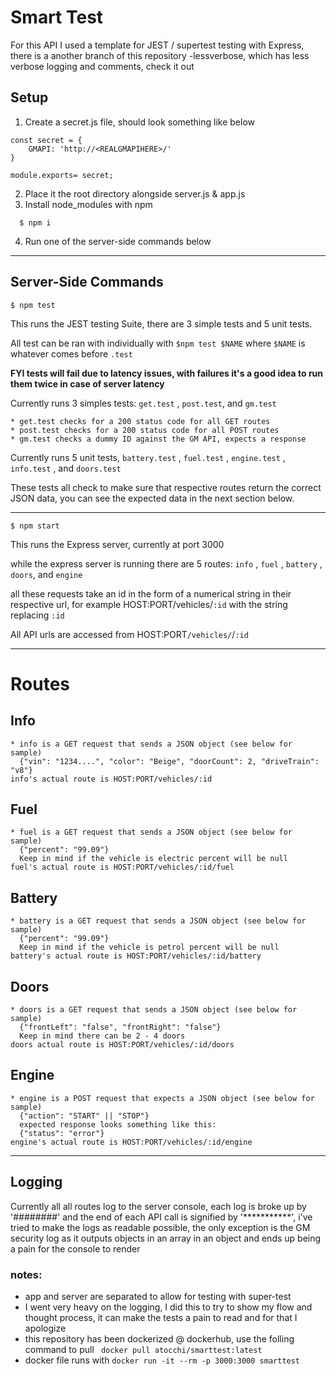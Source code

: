 # Smart Test
For this API I used a template for JEST / supertest testing with Express,
there is a another branch of this repository -lessverbose, which has less verbose logging and comments, check it out


## Setup
1) Create a secret.js file, should look something like below
```
const secret = {
    GMAPI: 'http://<REALGMAPIHERE>/'
}

module.exports= secret;
```
2) Place it the root directory alongside server.js & app.js
3) Install node_modules with npm
 ```
   $ npm i
   ```
4) Run one of the server-side commands below
---------------------------------

## Server-Side Commands



```
$ npm test
```

This runs the JEST testing Suite, there are 3 simple tests and 5 unit tests.

All test can be ran with individually with ```$npm test $NAME``` where ```$NAME``` is whatever comes before ```.test```

**FYI tests will fail due to latency issues, with failures it's a good idea to run them twice in case of server latency**

Currently runs 3 simples tests: ```get.test``` , ```post.test```, and ```gm.test```

    * get.test checks for a 200 status code for all GET routes
    * post.test checks for a 200 status code for all POST routes
    * gm.test checks a dummy ID against the GM API, expects a response

Currently runs 5 unit tests, ```battery.test``` , ```fuel.test``` , ```engine.test``` , ```info.test``` , and ```doors.test```

These tests all check to make sure that respective routes return the correct JSON data, you can see the expected data in the next section below.
    
----------------------------------------

```
$ npm start
```

This runs the Express server, currently at port 3000

while the express server is running there are 5 routes: ```info``` , ```fuel``` , ```battery``` , ```doors```, and ```engine```

all these requests take an id in the form of a numerical string in their respective url, for example HOST:PORT/vehicles/```:id``` with the string replacing ```:id```

All API urls are accessed from HOST:PORT```/vehicles/```/```:id```

-----------

# Routes


## Info

    * info is a GET request that sends a JSON object (see below for sample)
      {"vin": "1234....", "color": "Beige", "doorCount": 2, "driveTrain": "v8"}
    info's actual route is HOST:PORT/vehicles/:id

## Fuel

    * fuel is a GET request that sends a JSON object (see below for sample)
      {"percent": "99.09"}
      Keep in mind if the vehicle is electric percent will be null
    fuel's actual route is HOST:PORT/vehicles/:id/fuel

## Battery

    * battery is a GET request that sends a JSON object (see below for sample)
      {"percent": "99.09"}
      Keep in mind if the vehicle is petrol percent will be null
    battery's actual route is HOST:PORT/vehicles/:id/battery

## Doors

    * doors is a GET request that sends a JSON object (see below for sample)
      {"frontLeft": "false", "frontRight": "false"}
      Keep in mind there can be 2 - 4 doors
    doors actual route is HOST:PORT/vehicles/:id/doors

## Engine

    * engine is a POST request that expects a JSON object (see below for sample)
      {"action": "START" || "STOP"}
      expected response looks something like this:
      {"status": "error"}
    engine's actual route is HOST:PORT/vehicles/:id/engine
---------------
## Logging

Currently all all routes log to the server console, each log is broke up by '########' and the end of each API call is signified by '***********', i've tried to make the logs as readable possible, the only exception is the GM security log as it outputs objects in an array in an object and ends up being a pain for the console to render

### notes:

* app and server are separated to allow for testing with super-test
* I went very heavy on the logging, I did this to try to show my flow and thought process, it can make the tests a pain to read and for that I apologize
* this repository has been dockerized @ dockerhub, use the folling command to pull ``` docker pull atocchi/smarttest:latest```
* docker file runs with ```docker run -it --rm -p 3000:3000 smarttest```




